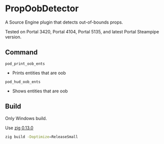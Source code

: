 # PropOobDetector

A Source Engine plugin that detects out-of-bounds props.

Tested on Portal 3420, Portal 4104, Portal 5135, and latest Portal Steampipe version.

## Command
`pod_print_oob_ents`
- Prints entities that are oob

`pod_hud_oob_ents`
- Shows entities that are oob

## Build
Only Windows build.

Use [zig 0.13.0](https://ziglang.org/download/#release-0.13.0)

```sh
zig build -Doptimize=ReleaseSmall
```
